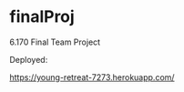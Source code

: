 finalProj
=========

6.170 Final Team Project

Deployed:

https://young-retreat-7273.herokuapp.com/

